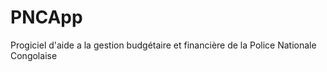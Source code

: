 PNCApp
======

Progiciel d'aide a la gestion budgétaire et financière de la Police Nationale Congolaise
